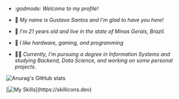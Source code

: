 - *:godmode: Welcome to my profile!*

- :ninja:	*My name is Gustavo Santos and I'm glad to have you here!*
- :adult:	*I'm 21 years old and live in the state of Minas Gerais, Brazil.*
- :space_invader:	*I like hardware, gaming, and programming*
- :man_technologist: *Currently, I'm pursuing a degree in Information Systems and studying Backend, Data Science, and working on some personal projects.*

![Anurag's GitHub stats](https://github-readme-stats.vercel.app/api?username=gvstaov&theme=synthwave&show_icons=true)

[![My Skills](https://skillicons.dev/icons?i=java,py,html,css,)](https://skillicons.dev)
